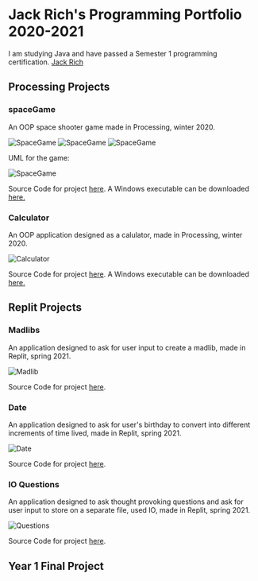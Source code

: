 # Jack Rich's Programming Portfolio 2020-2021
I am studying Java and have passed a Semester 1 programming certification.
[Jack Rich](mailto:jack.i.rich@gmail.com)

## Processing Projects

### spaceGame

An OOP space shooter game made in Processing, winter 2020.

![SpaceGame](https://github.com/JackRich18/programmingPortfolio/blob/gh-pages/images/spaceGameStart.png?raw=true)
![SpaceGame](https://github.com/JackRich18/programmingPortfolio/blob/gh-pages/images/spaceGamePlay.png?raw=true)
![SpaceGame](https://github.com/JackRich18/programmingPortfolio/blob/gh-pages/images/spaceGameEnd.png?raw=true)

UML for the game:

![SpaceGame](https://github.com/JackRich18/programmingPortfolio/blob/gh-pages/images/spaceGameUML.png)

Source Code for project [here](https://github.com/JackRich18/programmingPortfolio/tree/gh-pages/src/spaceGame). A Windows executable can be downloaded [here.](https://github.com/JackRich18/programmingPortfolio/blob/gh-pages/src/spaceGame/application.windows64/Space_Game.exe)


### Calculator

An OOP application designed as a calulator, made in Processing, winter 2020.

![Calculator](https://github.com/JackRich18/programmingPortfolio/blob/gh-pages/images/Calc.png?raw=true)

Source Code for project [here](https://github.com/JackRich18/programmingPortfolio/tree/gh-pages/src/Calculator). A Windows executable can be downloaded [here.](https://github.com/JackRich18/programmingPortfolio/blob/gh-pages/src/Calculator/application.windows64.zip)


## Replit Projects

### Madlibs

An application designed to ask for user input to create a madlib, made in Replit, spring 2021.

![Madlib](https://github.com/JackRich18/programmingPortfolio/blob/gh-pages/images/Madlibs.png?raw=true)

Source Code for project [here](https://github.com/JackRich18/programmingPortfolio/blob/gh-pages/src/Mablibs.zip).


### Date

An application designed to ask for user's birthday to convert into different increments of time lived, made in Replit, spring 2021.

![Date](https://github.com/JackRich18/programmingPortfolio/blob/gh-pages/images/time.png?raw=true)

Source Code for project [here](https://github.com/JackRich18/programmingPortfolio/blob/gh-pages/src/Date.zip).

### IO Questions

An application designed to ask thought provoking questions and ask for user input to store on a separate file, used IO, made in Replit, spring 2021.

![Questions](https://github.com/JackRich18/programmingPortfolio/blob/gh-pages/images/IOquestions.png?raw=true)

Source Code for project [here](https://github.com/JackRich18/programmingPortfolio/blob/gh-pages/src/IO-exception%20(1).zip).

## Year 1 Final Project


